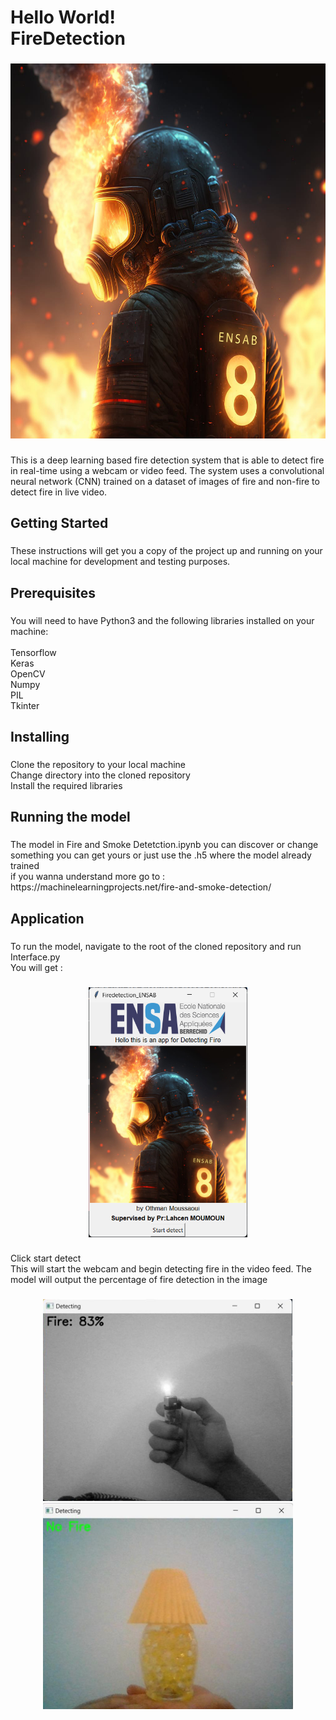 
<h1 align="left">Hello World! <br>FireDetection</h1>

###

<div align="center">
  <img height="600" src="https://raw.githubusercontent.com/OthmanMoussaoui/FireDetection/main/ff.jpg"  />
</div>

###

<p align="left">This is a deep learning based fire detection system that is able to detect fire in real-time using a webcam or video feed. The system uses a convolutional neural network (CNN) trained on a dataset of images of fire and non-fire to detect fire in live video.</p>

###

<h2 align="left">Getting Started</h2>

###

<p align="left">These instructions will get you a copy of the project up and running on your local machine for development and testing purposes.</p>

###

<h2 align="left">Prerequisites</h2>

###

<p align="left">You will need to have Python3 and the following libraries installed on your machine:<br><br>Tensorflow<br>Keras<br>OpenCV<br>Numpy<br>PIL<br>Tkinter</p>

###

<h2 align="left">Installing</h2>

###

<p align="left">Clone the repository to your local machine<br>Change directory into the cloned repository<br>Install the required libraries</p>

###

<h2 align="left">Running the model</h2>

###

<p align="left">The model in Fire and Smoke Detetction.ipynb you can discover or change something  you can get yours or just use the .h5 where the model already trained <br>if you wanna understand more go to :<br>https://machinelearningprojects.net/fire-and-smoke-detection/</p>

###

<h2 align="left">Application</h2>

###

<p align="left">To run the model, navigate to the root of the cloned repository and run Interface.py<br>You will get :</p>

###

<div align="center">
  <img height="400" src="https://raw.githubusercontent.com/OthmanMoussaoui/FireDetection/main/Screenshot%202023-01-27%20183605.png"  />
</div>

###

<p align="left">Click start detect <br>This will start the webcam and begin detecting fire in the video feed. The model will output the percentage of fire detection in the image</p>

###
<div align="center">
<img src="https://raw.githubusercontent.com/OthmanMoussaoui/FireDetection/main/Screenshot%202023-01-27%20185000.png" width="400"/> <img src="https://raw.githubusercontent.com/OthmanMoussaoui/FireDetection/main/Screenshot%202023-01-27%20185144.png" width="400"/>
</div>
